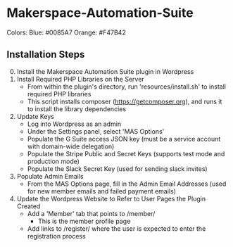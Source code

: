 # Makerspace-Automation-Suite

Colors:
Blue: #0085A7
Orange: #F47B42

## Installation Steps

0. Install the Makerspace Automation Suite plugin in Wordpress
1. Install Required PHP Libraries on the Server
    * From within the plugin's directory, run 'resources/install.sh' to install required PHP libraries
    * This script installs composer (https://getcomposer.org), and runs it to install the library dependencies
2. Update Keys
    * Log into Wordpress as an admin
    * Under the Settings panel, select 'MAS Options'
    * Populate the G Suite access JSON key (must be a service account with domain-wide delegation)
    * Populate the Stripe Public and Secret Keys (supports test mode and production mode)
    * Populate the Slack Secret Key (used for sending slack invites)
3. Populate Admin Emails
    * From the MAS Options page, fill in the Admin Email Addresses (used for new member emails and failed payment emails)
4. Update the Wordpress Website to Refer to User Pages the Plugin Created
    * Add a 'Member' tab that points to /member/
        * This is the member profile page
    * Add links to /register/ where the user is expected to enter the registration process
